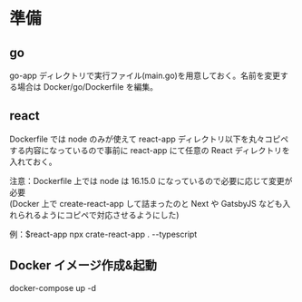 # 準備

## go

go-app ディレクトリで実行ファイル(main.go)を用意しておく。名前を変更する場合は Docker/go/Dockerfile を編集。

## react

Dockerfile では node のみが使えて react-app ディレクトリ以下を丸々コピペする内容になっているので事前に react-app にて任意の React ディレクトリを入れておく。

注意：Dockerfile 上では node は 16.15.0 になっているので必要に応じて変更が必要  
(Docker 上で create-react-app して詰まったのと Next や GatsbyJS なども入れられるようにコピペで対応させるようにした)

例：$react-app npx crate-react-app . --typescript

## Docker イメージ作成&起動

docker-compose up -d
